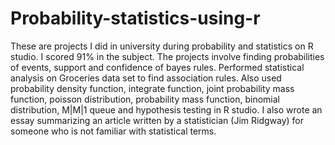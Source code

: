 # Probability-statistics-using-r
These are projects I did in university during probability and statistics on R studio. I scored 91% in the subject. The projects involve finding probabilities of events, support and confidence of bayes rules. Performed statistical analysis on Groceries data set to find association rules. Also used probability density function, integrate function,  joint probability mass function, poisson distribution, probability mass function, binomial distribution,  M|M|1 queue and hypothesis testing in R studio. I also wrote an essay summarizing an article written by a statistician (Jim Ridgway) for someone who is not familiar with statistical terms.
